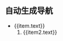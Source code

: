 ## 自动生成导航
<script setup>
import { useData } from 'vitepress'

const { theme } = useData()
const sidebar = 'sidebar'
const root_path = '/Java/MyBatis/'
</script>

<ul>
    <li v-for = " (item, index) in theme[sidebar][root_path]">
        <a :href=item.link>{{item.text}}</a>
        <ol>
            <li v-for = " (item2, index) in item.items">
                <a :href=item2.path>{{item2.text}}</a>
            </li>
        </ol>
    </li>
</ul>